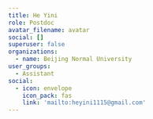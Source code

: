 ```yaml
---
title: He Yini
role: Postdoc
avatar_filename: avatar
social: []
superuser: false
organizations:
  - name: Beijing Normal University
user_groups:
  - Assistant
social:
  - icon: envelope
    icon_pack: fas
    link: 'mailto:heyini1115@gmail.com'
---
```


